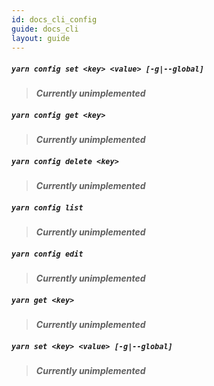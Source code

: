 ```yaml
---
id: docs_cli_config
guide: docs_cli
layout: guide
---
```


##### `yarn config set <key> <value> [-g|--global]` <a class="toc" id="toc-command-yarn-config-set" href="#toc-command-yarn-config-set"></a>

> ***Currently unimplemented***

##### `yarn config get <key>` <a class="toc" id="toc-command-yarn-config-get" href="#toc-command-yarn-config-get"></a>

> ***Currently unimplemented***

##### `yarn config delete <key>` <a class="toc" id="toc-command-yarn-config-delete" href="#toc-command-yarn-config-delete"></a>

> ***Currently unimplemented***

##### `yarn config list` <a class="toc" id="toc-command-yarn-config-list" href="#toc-command-yarn-config-list"></a>

> ***Currently unimplemented***

##### `yarn config edit` <a class="toc" id="toc-command-yarn-config-edit" href="#toc-command-yarn-config-edit"></a>

> ***Currently unimplemented***

##### `yarn get <key>` <a class="toc" id="toc-command-yarn-get" href="#toc-command-yarn-get"></a>

> ***Currently unimplemented***

##### `yarn set <key> <value> [-g|--global]` <a class="toc" id="toc-command-yarn-set" href="#toc-command-yarn-set"></a>

> ***Currently unimplemented***
